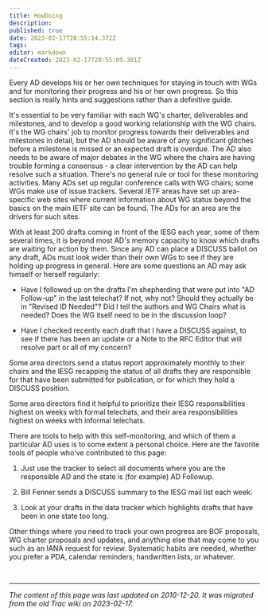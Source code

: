 ```yaml
---
title: HowDoing
description: 
published: true
date: 2023-02-17T20:55:14.372Z
tags: 
editor: markdown
dateCreated: 2023-02-17T20:55:09.381Z
---
```


 Every AD develops his or her own techniques for staying in touch with WGs and for monitoring their progress and his or her own progress. So this section is really hints and suggestions rather than a definitive guide.

It's essential to be very familiar with each WG's charter, deliverables and milestones, and to develop a good working relationship with the WG chairs. It's the WG chairs' job to monitor progress towards their deliverables and milestones in detail, but the AD should be aware of any significant glitches before a milestone is missed or an expected draft is overdue. The AD also needs to be aware of major debates in the WG where the chairs are having trouble forming a consensus - a clear intervention by the AD can help resolve such a situation. There's no general rule or tool for these monitoring activities. Many ADs set up regular conference calls with WG chairs; some WGs make use of issue trackers. Several IETF areas have set up area-specific web sites where current information about WG status beyond the basics on the main IETF site can be found. The ADs for an area are the drivers for such sites.

With at least 200 drafts coming in front of the IESG each year, some of them several times, it is beyond most AD's memory capacity to know which drafts are waiting for action by them. Since any AD can place a DISCUSS ballot on any draft, ADs must look wider than their own WGs to see if they are holding up progress in general. Here are some questions an AD may ask himself or herself regularly:

  -  Have I followed up on the drafts I'm shepherding that were put into "AD Follow-up" in the last telechat? If not, why not? Should they actually be in "Revised ID Needed"? Did I tell the authors and WG Chairs what is needed? Does the WG itself need to be in the discussion loop? 

 -   Have I checked recently each draft that I have a DISCUSS against, to see if there has been an update or a Note to the RFC Editor that will resolve part or all of my concern? 

Some area directors send a status report approximately monthly to their chairs and the IESG recapping the status of all drafts they are responsible for that have been submitted for publication, or for which they hold a DISCUSS position.

Some area directors find it helpful to prioritize their IESG responsibilities highest on weeks with formal telechats, and their area responsibilities highest on weeks with informal telechats.

There are tools to help with this self-monitoring, and which of them a particular AD uses is to some extent a personal choice. Here are the favorite tools of people who've contributed to this page:

  1.  Just use the tracker to select all documents where you are the responsible AD and the state is (for example) AD Followup. 

  2.  Bill Fenner sends a DISCUSS summary to the IESG mail list each week. 

 3.   Look at your drafts in the data tracker which highlights drafts that have been in one state too long. 

Other things where you need to track your own progress are BOF proposals, WG charter proposals and updates, and anything else that may come to you such as an IANA request for review. Systematic habits are needed, whether you prefer a PDA, calendar reminders, handwritten lists, or whatever.

&nbsp;
&nbsp;
&nbsp;

---

*The content of this page was last updated on 2010-12-20. It was migrated from the old Trac wiki on 2023-02-17.*